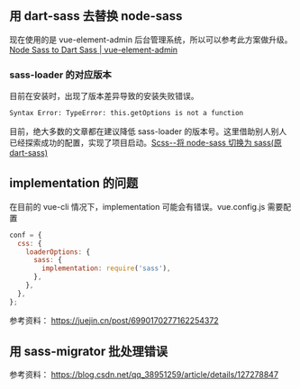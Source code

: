 ## 用 dart-sass 去替换 node-sass

现在使用的是 vue-element-admin 后台管理系统，所以可以参考此方案做升级。[Node Sass to Dart Sass | vue-element-admin](https://panjiachen.gitee.io/vue-element-admin-site/zh/guide/advanced/sass.html#升级方案)

### sass-loader 的对应版本

目前在安装时，出现了版本差异导致的安装失败错误。

```bash
Syntax Error: TypeError: this.getOptions is not a function
```

目前，绝大多数的文章都在建议降低 sass-loader 的版本号。这里借助别人别人已经探索成功的配置，实现了项目启动。[Scss--将 node-sass 切换为 sass(原 dart-sass)](https://blog.csdn.net/feiying0canglang/article/details/126372260#t6)

## implementation 的问题

在目前的 vue-cli 情况下，implementation 可能会有错误。vue.config.js 需要配置

```js
conf = {
  css: {
    loaderOptions: {
      sass: {
        implementation: require('sass'),
      },
    },
  },
};
```

参考资料：
https://juejin.cn/post/6990170277162254372

## 用 sass-migrator 批处理错误

参考资料：
https://blog.csdn.net/qq_38951259/article/details/127278847
